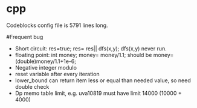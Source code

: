 # cpp
Codeblocks config file is 5791 lines long.

#Frequent bug

* Short circuit: res=true; res= res|| dfs(x,y); dfs(x,y) never run.
* floating point: int money; money= money/1.1; should be money=(double)money/1.1+1e-6;
* Negative integer modulo
* reset variable after every iteration
* lower_bound can return item less or equal than needed value, so need double check
* Dp memo table limit, e.g. uva10819 must have limit 14000 (10000 + 4000)
